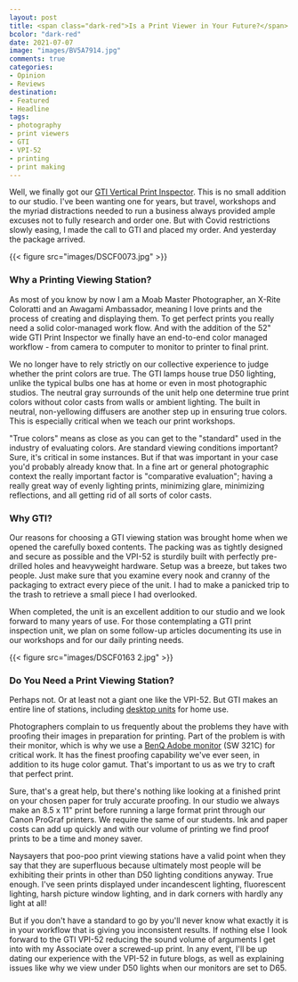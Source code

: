 ```yaml
---
layout: post
title: <span class="dark-red">Is a Print Viewer in Your Future?</span>
bcolor: "dark-red"
date: 2021-07-07
image: "images/BV5A7914.jpg"
comments: true
categories: 
- Opinion
- Reviews
destination: 
- Featured
- Headline
tags:
- photography
- print viewers
- GTI
- VPI-52
- printing
- print making
---
```


Well, we finally got our [GTI Vertical Print Inspector](https://www.gtilite.com/products/color-viewing-stations/vpi-vertical-color-print-inspection-station/). This is no small addition to our studio. I've been wanting one for years, but travel, workshops and the myriad distractions needed to run a business always provided ample excuses not to fully research and order one. But with Covid restrictions slowly easing, I made the call to GTI and placed my order. And yesterday the package arrived. 

{{< figure src="images/DSCF0073.jpg" >}}

### Why a Printing Viewing Station?

As most of you know by now I am a Moab Master Photographer, an X-Rite Coloratti and an Awagami Ambassador, meaning I love prints and the process of creating and displaying them. To get perfect prints you really need a solid color-managed work flow. And with the addition of the 52" wide GTI Print Inspector we finally have an end-to-end color managed workflow - from camera to computer to monitor to printer to final print. 

We no longer have to rely strictly on our collective experience to judge whether the print colors are true. The GTI lamps house true D50 lighting, unlike the typical bulbs one has at home or even in most photographic studios. The neutral gray surrounds of the unit help one determine true print colors without color casts from walls or ambient lighting. The built in neutral, non-yellowing diffusers are another step up in ensuring true colors. This is especially critical when we teach our print workshops. 

"True colors" means as close as you can get to the "standard" used in the industry of evaluating colors. Are standard viewing conditions important? Sure, it's critical in some instances. But if that was important in your case you'd probably already know that. In a fine art or general photographic context the really important factor is "comparative evaluation"; having a really great way of evenly lighting prints, minimizing glare, minimizing reflections, and all getting rid of all sorts of color casts.

### Why GTI?

Our reasons for choosing a GTI viewing station was brought home when we opened the carefully boxed contents. The packing was as tightly designed and secure as possible and the VPI-52 is sturdily built with perfectly pre-drilled holes and heavyweight hardware. Setup was a breeze, but takes two people. Just make sure that you examine every nook and cranny of the packaging to  extract every piece of the unit. I had to make a panicked trip to the trash to retrieve a small piece I had overlooked. 

When completed, the unit is an excellent addition to our studio and we look forward to many years of use. For those contemplating a GTI print inspection unit, we plan on some follow-up articles documenting its use in our workshops and for our daily printing needs. 

{{< figure src="images/DSCF0163 2.jpg" >}}

### Do You Need a Print Viewing Station?

Perhaps not. Or at least not a giant one like the VPI-52. But GTI makes an entire line of stations, including [desktop units](https://www.gtilite.com/products/desktop-color-viewing-stations/pdv-professional-desktop-color-viewers/) for home use. 

Photographers complain to us frequently about the problems they have with proofing their images in preparation for printing. Part of the problem is with their monitor, which is why we use a [BenQ Adobe monitor](https://www.benq.com/en-us/monitor/photographer.html) (SW 321C) for critical work. It has the finest proofing capability we've ever seen, in addition to its huge color gamut. That's important to us as we try to craft that perfect print. 

Sure, that's a great help, but there's nothing like looking at a finished print on your chosen paper for truly accurate proofing. In our studio we always make an 8.5 x 11" print before running a large format print through our Canon ProGraf printers. We require the same of our students. Ink and paper costs can add up quickly and with our volume of printing we find proof prints to be a time and money saver. 

Naysayers that poo-poo print viewing stations have a valid point when they say that they are superfluous because ultimately most people will be exhibiting their prints in other than D50 lighting conditions anyway. True enough. I've seen prints displayed under incandescent lighting, fluorescent lighting, harsh picture window lighting, and in dark corners with hardly any light at all!

But if you don't have a standard to go by you'll never know what exactly it is in your workflow that is giving you inconsistent results. If nothing else I look forward to the GTI VPI-52 reducing the sound volume of arguments I get into with my Associate over a screwed-up print. In any event, I'll be up dating our experience with the VPI-52 in future blogs, as well as explaining issues like why we view under D50 lights when our monitors are set to D65. 